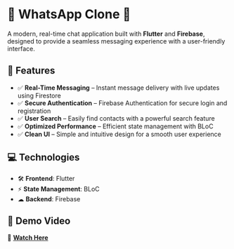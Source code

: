 # 📱 WhatsApp Clone 🚀  

A modern, real-time chat application built with **Flutter** and **Firebase**, designed to provide a seamless messaging experience with a user-friendly interface.  

## 🌟 Features  
- ✅ **Real-Time Messaging** – Instant message delivery with live updates using Firestore  
- ✅ **Secure Authentication** – Firebase Authentication for secure login and registration  
- ✅ **User Search** – Easily find contacts with a powerful search feature 
- ✅ **Optimized Performance** – Efficient state management with BLoC  
- ✅ **Clean UI** – Simple and intuitive design for a smooth user experience  

## 💻 Technologies  
- 🛠 **Frontend**: Flutter  
- ⚡ **State Management**: BLoC  
- ☁ **Backend**: Firebase  

## 🎥 Demo Video  
🔗 **[Watch Here](https://drive.google.com/file/d/1W49hgQ0V0mlziUbCI29zMBcdesDP1GKc/view?usp=drive_link)**  



